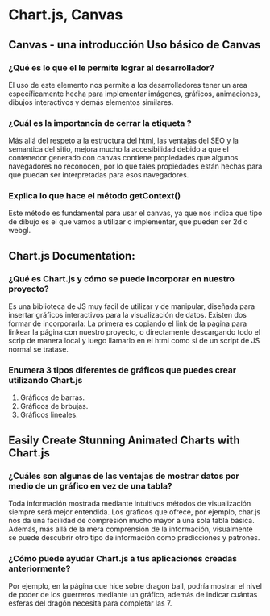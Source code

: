 # Chart.js, Canvas

## Canvas - una introducción Uso básico de Canvas

### ¿Qué es lo que el <canvas> le permite lograr al desarrollador?

El uso de este elemento nos permite a los desarrolladores tener un area específicamente hecha para implementar imágenes, gráficos, animaciones, dibujos interactivos y demás elementos similares.

### ¿Cuál es la importancia de cerrar la etiqueta </canvas>?

Más allá del respeto a la estructura del html, las ventajas del SEO y la semantica del sitio, mejora mucho la accesibilidad debido a que el contenedor generado con canvas contiene propiedades que algunos navegadores no reconocen, por lo que tales propiedades están hechas para que puedan ser interpretadas para esos navegadores.

### Explica lo que hace el método getContext()

Este método es fundamental para usar el canvas, ya que nos indica que tipo de dibujo es el que vamos a utilizar o implementar, que pueden ser 2d o webgl.

## Chart.js Documentation:

### ¿Qué es Chart.js y cómo se puede incorporar en nuestro proyecto?

Es una biblioteca de JS muy facil de utilizar y de manipular, diseñada para insertar gráficos interactivos para la visualización de datos. Existen dos formar de incorporarla: La primera es copiando el link de la pagina para linkear la página con nuestro proyecto, o directamente descargando todo el scrip de manera local y luego llamarlo en el html como si de un script de JS normal se tratase.

### Enumera 3 tipos diferentes de gráficos que puedes crear utilizando Chart.js

1. Gráficos de barras.
2. Gráficos de brbujas.
3. Gráficos lineales.

## Easily Create Stunning Animated Charts with Chart.js

### ¿Cuáles son algunas de las ventajas de mostrar datos por medio de un gráfico en vez de una tabla?

Toda información mostrada mediante intuitivos métodos de visualización siempre será mejor entendida. Los graficos que ofrece, por ejemplo, char.js nos da una facilidad de compresión mucho mayor a una sola tabla básica. Además, más allá de la mera comprensión de la información, visualmente se puede descubrir otro tipo de información como predicciones y patrones.

### ¿Cómo puede ayudar Chart.js a tus aplicaciones creadas anteriormente?

Por ejemplo, en la página que hice sobre dragon ball, podría mostrar el nivel de poder de los guerreros mediante un gráfico, además de indicar cuántas esferas del dragón necesita para completar las 7.